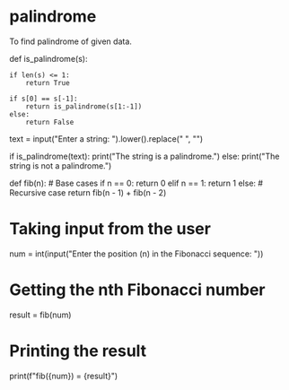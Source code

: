 # palindrome
To find palindrome of given data.

def is_palindrome(s):
    
    if len(s) <= 1:
        return True
    
    if s[0] == s[-1]:
        return is_palindrome(s[1:-1])
    else:
        return False


text = input("Enter a string: ").lower().replace(" ", "")   


if is_palindrome(text):
    print("The string is a palindrome.")
else:
    print("The string is not a palindrome.")


def fib(n):
    # Base cases
    if n == 0:
        return 0
    elif n == 1:
        return 1
    else:
        # Recursive case
        return fib(n - 1) + fib(n - 2)

# Taking input from the user
num = int(input("Enter the position (n) in the Fibonacci sequence: "))

# Getting the nth Fibonacci number
result = fib(num)

# Printing the result
print(f"fib({num}) = {result}")
